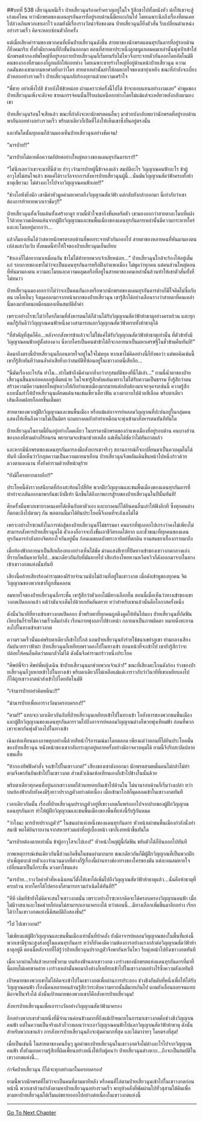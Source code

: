 ##บทที่ 538 เสี่ยวฉุนหนีเร็ว
ป๋ายเสี่ยวฉุนร้องคร่ำครวญอยู่ในใจ รู้สึกชาไปทั้งหนังหัว ต่อให้เขาจะสู้เก่งแค่ไหน ทว่านักพรตของแดนทุรกันดารที่อยู่รอบด้านนี้มีเยอะเกินไป โดยเฉพาะนึกถึงเรื่องที่ตนเคยไปล่วงเกินพวกเขาเอาไว้ แถมยังมีเรื่องรางวัลนำจับของตน ป๋ายเสี่ยวฉุนก็ยิ่งตัวสั่น รีบเปลี่ยนตำแหน่งอย่างรวดเร็ว คิดจะหลบซ่อนตัวอีกครั้ง

แต่เมื่อเสียงคำรามของพวกคนที่เห็นป๋ายเสี่ยวฉุนดังขึ้น สายตาของนักพรตแดนทุรกันดารที่อยู่รอบด้านก็ยิ่งคมกริบ ทั้งยังมีบางคนที่ถึงขั้นบินออกมา ตอนที่สายตาประหนึ่งลูกธนูแหลมคมเหล่านั้นพุ่งเป้าเข้าใส่ นักพรตห้ากองทัพใหญ่ที่อยู่รอบกายป๋ายเสี่ยวฉุนก็เริ่มทนรับไม่ไหวจึงกระจายตัวกันออกโดยอัตโนมัติ คนของกองที่สามเองก็ถูกผลักให้ถอยห่าง โดยเฉพาะชายร่างใหญ่ที่อยู่ด้านหน้าป๋ายเสี่ยวฉุน ความกดดันของเขามากมหาศาลยิ่งกว่าใคร สายตาเหล่านั้นทำให้ลมหายใจของเขายุ่งเหยิง ขณะที่กำลังจะเบี่ยงตัวหลบอย่างรวดเร็ว ป๋ายเสี่ยวฉุนกลับร้องอุทานด้วยความเศร้าใจ

“พี่ชาย อย่าเพิ่งไปสิ ช่วยบังให้ข้าหน่อย ผ่านเคราะห์ครั้งนี้ไปได้ ข้าจะตอบแทนอย่างงามเลย” คำพูดของป๋ายเสี่ยวฉุนเพิ่งจะดังจบ ชายฉกรรจ์คนนั้นก็รีบเผ่นหนีออกห่างโดยไม่แม้แต่จะเหลียวหลังกลับมามองเขา

ป๋ายเสี่ยวฉุนร้อนใจเสียแล้ว ขณะที่กำลังจะหานักพรตคนอื่นๆ มาช่วยบังกลับพบว่านักพรตที่อยู่รอบด้านพากันถอยห่างอย่างรวดเร็ว พริบตาเดียวก็เปิดที่โล่งให้เห็นเขาซึ่งยืนอยู่ตรงนั้น

และทันใดนั้นทุกคนก็ล้วนมองเห็นป๋ายเสี่ยวฉุนอย่างชัดเจน!

“มารป๋าย!!”

“มารป๋ายไม่ตายคือความอัปยศอย่างใหญ่หลวงของแดนทุรกันดารเรา!!”

“ไม่นึกเลยว่าเขาจะมาที่นี่ด้วย ฮ่าๆ เจ้ามารป๋ายผู้นี้ข้าจองแล้ว สมบัติอะไร วิญญาณคนฟ้าอะไร ข้าผู้อาวุโสไม่สนใจแล้ว ขอแค่ได้รางวัลจากการสังหารป๋ายเสี่ยวฉุนผู้นี้...นั่นมันวิญญาณสัตว์ฟ้าครบทั้งห้าธาตุเชียวนะ ไม่ต่างอะไรไปจากวิญญาณคนฟ้าเลย!!”

“ช่างโอหังยิ่งนัก เขามีค่าหัวมูลค่ามหาศาลถึงวิญญาณสัตว์ฟ้า แต่กลับยังกล้าออกมา นี่เท่ากับว่าเขาต้องการท้าทายพวกเราชัดๆ!!”

ป๋ายเสี่ยวฉุนทั้งเจ็บแค้นทั้งเศร้าอาดูร ยามนี้หัวใจเขาถึงขั้นหดรัดตัว เขามองออกว่าสายตาละโมบที่แฝงไว้ด้วยความเคียดแค้นจากผู้ฝึกวิญญาณและชนพื้นเมืองของแดนทุรกันดารเหล่านั้นมีความกระหายใคร่และละโมบอยู่มากกว่า...

แล้วก็มองเห็นได้ว่าสหายนักพรตรอบด้านที่พอกระจายตัวกันออกไป สายตาของหลายคนที่หันมามองตนเปล่งแสงวิบวับ ทั้งหมดนี้ทำให้ใจของป๋ายเสี่ยวฉุนเย็นเยียบ

“ข้าเองก็ไม่อยากมาเหมือนกัน ข้าไม่ได้ท้าทายพวกเจ้าเสียหน่อย...” ป๋ายเสี่ยวฉุนใกล้จะร้องไห้อยู่เต็มแก่ รอบกายของเขาไม่ว่าจะเป็นแดนทุรกันดารหรือฝั่งกำแพงเมือง ไม่พูดว่าทุกคน แต่คนส่วนใหญ่ตอนที่หันมามองตน ความละโมบและความคลุมเครือที่อยู่ในสายตาของคนเหล่านั้นล้วนทำให้เขาตัวสั่นทั้งที่ไม่หนาว

ป๋ายเสี่ยวฉุนมองออกว่าไม่ว่าจะเป็นคนกันเองหรือพวกนักพรตของแดนทุรกันดารต่างก็มีใจคิดไม่ซื่อกับตน เหงื่อเย็นๆ จึงผุดออกมาจากหน้าผากของป๋ายเสี่ยวฉุน เขารู้สึกได้อย่างเลือนรางว่าสายตาที่คนเหล่านี้มองมายังตนเหมือนมองเห็นสมบัติล้ำค่า

เพราะอย่างไรซะไม่ว่าใครก็ตามที่สังหารตนได้ก็ล้วนได้รับวิญญาณสัตว์ฟ้าห้าธาตุอย่างครบถ้วน และทุกคนก็รู้กันดีว่าวิญญาณคนฟ้าหนึ่งดวงสามารถแลกวิญญาณสัตว์ฟ้าครบทั้งห้าธาตุได้

“ที่สำคัญที่สุดก็คือ...หลังจากสังหารข้าแล้วจะไม่ใช่แค่ได้รับวิญญาณสัตว์ฟ้าห้าธาตุเท่านั้น ที่ตัวข้ายังมีวิญญาณคนฟ้าอยู่ตั้งสองดวง นี่หากใครเป็นคนฆ่าข้าได้ก็จะกลายมาเป็นมหาเศรษฐีในชั่วข้ามคืนทันที!”

คิดมาถึงตรงนี้ป๋ายเสี่ยวฉุนก็ถอนหายใจอยู่ในใจไม่หยุด หากเขาไม่คิดอย่างนี้ก็ยังพอว่า แต่พอคิดเช่นนี้เขาก็รู้สึกทันทีว่าตนล้ำค่าเสียยิ่งกว่าสมบัติที่ซ่อนอยู่ในเขาวงกตนี่เสียอีก...

“นี่มันเรื่องอะไรกัน ทำไม...ทำไมข้าถึงมีค่ามากยิ่งกว่ากรุสมบัติของที่นี่ได้เล่า...” ยามนี้น้ำตาของป๋ายเสี่ยวฉุนขึ้นมาเอ่อคลออยู่เต็มหน่วย ในใจเขารู้สึกคับแค้นเพราะไม่ได้รับความเป็นธรรม ยิ่งรู้สึกว่าตนสร้างความดีความชอบใหญ่หลวงให้กับกำแพงเมืองมากมายแต่กลับต้องมาเจอจุดจบเช่นนี้ ความรู้สึกแบบนั้นทำให้ป๋ายเสี่ยวฉุนเคียดแค้นจนเข่นเขี้ยวเคี้ยวฟัน ดวงตาอาบไปด้วยสีเลือด พริบตาเดียวเส้นเลือดฝอยก็ลอยขึ้นเต็มตา

สายตาของพวกผู้ฝึกวิญญาณและชนพื้นเมือง หรือแม้แต่อาจารย์หลอมวิญญาณที่ปะปนอยู่ในกลุ่มคนแสดงให้เห็นถึงความไม่เป็นมิตร แถมบางคนยังทำท่าเหมือนจะพุ่งเข้ามาสังหารตนทันทีทันใด

ป๋ายเสี่ยวฉุนในยามนี้ยืนอยู่อย่างโดดเดี่ยว ในบรรดานักพรตของกำแพงเมืองที่อยู่รอบด้าน คนบางส่วนของกองที่สามต่างก็ร้อนรน พยายามจะเข้ามาช่วยเหลือ แต่เห็นได้ชัดว่าไม่ทันกาลแล้ว

และหากมีนักพรตของแดนทุรกันดารลงมือสังหารเขาจริงๆ สถานการณ์ก็จะเปลี่ยนมาเป็นควบคุมไม่ได้ทันที เมื่อเห็นว่าวิกฤตความเป็นความตายมาเยือน ป๋ายเสี่ยวฉุนจึงพลันเดินขึ้นหน้าไปหนึ่งก้าวด้วยดวงตาแดงฉาน ทั้งยังคำรามด้วยสีหน้าดุร้าย

“ยังมีใครอยากตายอีก!!”

ประโยคนี้ดังราวอสนีบาตที่ก้องสะท้อนไปสี่ทิศ พวกฝึกวิญญาณและชนพื้นเมืองของแดนทุรกันดารที่ทำท่าจะถลันออกมาพากันชะงักฝีเท้า นึกขึ้นได้ถึงภาพการสู้รบของป๋ายเสี่ยวฉุนในปีนั้นทันที!

ศึกครั้งนั้นพวกเขาบางคนเคยได้เห็นกับตาตัวเอง และบางคนก็ได้ยินคนอื่นเล่าให้ฟังอีกที ซึ่งทุกคนต่างก็ตกตะลึงไปตามๆ กัน พอตอนนี้มาได้ยินประโยคนี้จึงอดที่จะลังเลไม่ได้

เพราะอย่างไรซะพลังในการต่อสู้ของป๋ายเสี่ยวฉุนก็ไม่ธรรมดา คนแรกที่พุ่งออกไปเกรงว่าคงไม่เพียงไม่สามารถสังหารป๋ายเสี่ยวฉุนได้ ตัวเองก็อาจจะถึงขั้นเอาชีวิตรอดได้ยาก และชั่วขณะที่ทุกคนของแดนทุรกันดารกำลังสองจิตสองใจกันอยู่นั้น ก้อนเมฆบดบังพระอาทิตย์ที่ตกดิน ยามสนธยาเยื้องกรายมาถึง

เมื่อท้องฟ้ากลายมาเป็นสีเหลืองทองอย่างเห็นได้ชัด ม่านแสงสีเทาที่ปิดทางเข้าของเขาวงกตกลางแอ่งที่ราบก็พลันหายวับไป...ขณะเดียวกันกับที่มันหายไป เสียงร้องโหยหวนหวีดหวิวก็ดังออกมาจากในทางเข้าเขาวงกตแห่งนั้นทันที

เสียงนี้คล้ายเสียงร้องคำรามของผีร้ายจำนวนนับไม่ถ้วนที่อยู่ในเขาวงกต เมื่อดังเข้าหูของทุกคน จิตวิญญาณของพวกเขาก็ถูกสั่นคลอน

ลมหายใจของป๋ายเสี่ยวฉุนถี่กระชั้น เขารู้สึกว่าตัวเองไม่มีทางเลือกอื่น ตอนนี้เมื่อเห็นว่าทางเข้าของเขาวงกตเปิดออกแล้ว แม้ว่ามันจะเต็มไปด้วยภยันอันตราย ทว่าสำหรับเขาแล้วนั่นคือโอกาสครั้งหนึ่ง

ดังนั้นวินาทีที่ทางเข้าเขาวงกตเปิดออก ชั่วพริบตาที่ทุกคนถูกดึงดูดให้หันไปมอง ป๋ายเสี่ยวฉุนที่กัดฟันเงียบงันก็ร่ายใช้ความเร็วเต็มกำลัง เรือนกายพุ่งถลาไปข้างหน้า กลายมาเป็นภาพติดตา หมายดิ่งทะยานลงไปในทางเข้าเขาวงกต

ความรวดเร็วนั้นแค่พริบตาเดียวก็เข้าไปใกล้ แถมป๋ายเสี่ยวฉุนยังร่ายใช้ชนาเขย่าภูเขา ท่ามกลางเสียงกัมปนาทราวฟ้าผ่า ป๋ายเสี่ยวฉุนก็เหยียบพรวดลงไปในทางเข้า ก่อนหน้าที่จะเข้าไป เขายังรู้สึกว่าจะปล่อยให้คนอื่นคิดว่าตนกลัวไม่ได้ ดังนั้นจึงคำรามกร้าวหนึ่งประโยค

“ศิษย์พี่จ้าว ศิษย์พี่หญิงเฉิน ข้าป๋ายเสี่ยวฉุนมาช่วยพวกเจ้าแล้ว!” ขณะที่เสียงตะโกนดังก้อง ร่างของป๋ายเสี่ยวฉุนก็วูบหายเข้าไปในทางเข้า พริบตาเดียวก็ไม่เหลือแม้แต่เงาราวกับว่าวินาทีที่เขาเหยียบลงไปก็ได้ถูกเขาวงกตนำส่งเข้าไปโดยอัตโนมัติ

“เจ้ามารป๋ายอย่าคิดหนีนะ!!”

“ฆ่ามารป๋ายเพื่อเอารางวัลมาครอบครอง!!”

“ตาม!!” แทบจะเวลาเดียวกันกับที่ป๋ายเสี่ยวฉุนเหยียบเข้าไปในทางเข้า ไอสังหารของพวกชนพื้นเมืองและผู้ฝึกวิญญาณของแดนทุรกันดารรวมไปถึงอาจารย์หลอมวิญญาณต่างก็พวยพุ่งเทียมฟ้า ก่อนที่พวกเขาจะพากันพุ่งตัวลงไปในทางเข้า

เฉินเห้อเทียนมองภาพทุกอย่างนี้ด้วยสีหน้าไร้อารมณ์มาโดยตลอด เพียงแต่ว่าตอนที่ได้ยินประโยคนั้นของป๋ายเสี่ยวฉุน หนังหน้าของเขากลับกระตุกอยู่หลายครั้งอย่างมิอาจควบคุมได้ ยามนี้จึงรีบสะบัดปลายแขนเสื้อ

“ห้ากองทัพฟังคำสั่ง จงเข้าไปในเขาวงกต!” เสียงของเขาดังออกมา นักพรตสามหมื่นคนไม่กล้าไม่ทำตามจึงพากันบินเข้าไปในเขาวงกต ส่วนตัวเฉินเห้อเทียนเองก็เข้าไปข้างในนั้นด้วย

พริบตาเดียวทุกคนที่อยู่นอกเขาวงกตก็ล้วนทยอยกันเข้าไปด้านใน ไม่นานรอบด้านก็เริ่มว่างเปล่า ทว่าบนท้องฟ้ากลับยังคงมีรุ้งยาวปรากฏตัวอย่างต่อเนื่อง เมื่อเข้ามาใกล้ก็มุดลอดเข้าในเขาวงกตทันที

เวลาเดียวกันนั้น เรื่องที่ป๋ายเสี่ยวฉุนปรากฏตัวอยู่ที่เขาวงกตก็แพร่ออกไปจากปากของผู้ฝึกวิญญาณแดนทุรกันดาร ทำให้ผู้ฝึกวิญญาณและชนพื้นเมืองของพื้นที่แห่งนี้รับรู้กันหมด

“ว่าไงนะ มารป๋ายปรากฏตัว!” ในชนเผ่าแห่งหนึ่งของแดนทุรกันดาร หัวหน้าเผ่าชนพื้นเมืองกำลังนั่งทำสมาธิ พอได้ยินรายงานจากสหายร่วมเผ่าที่อยู่เบื้องหน้า เขาก็เงยหน้าขึ้นทันใด

“มารป๋ายต้องตายเท่านั้น ข้าผู้อาวุโสจะไปเอง!” หัวหน้าใหญ่ผู้นี้กัดฟัน ขยับตัวได้ก็บินออกไปทันที

ภาพเหตุการณ์เช่นเดียวกันนี้ล้วนเกิดขึ้นในชนเผ่ามากมาย ขณะเดียวกันก็มีผู้ฝึกวิญญาณที่เป็นพวกฝึกบำเพ็ญตบะด้วยตัวเองจำนวนมากที่ต่างก็รู้เรื่องนี้ผ่านทางช่องทางของใครของมัน แต่ละคนลมหายใจเปลี่ยนมาเป็นถี่กระชั้น ดวงตาโชนแสง

“มารป๋าย...รางวัลค่าหัวที่หงเฉินหนวี่ตั้งให้เขาได้เพิ่มไปถึงวิญญาณสัตว์ฟ้าห้าธาตุแล้ว...นั่นคือห้าธาตุที่ครบถ้วน หากใครได้ไปครองก็สามารถรวมกำเนิดได้ทันที!!”

“หึหึ เดิมทีข้ายังไม่คิดจะสนใจเขาวงกตนั่น เพราะอย่างไรซะหากคิดจะได้ครอบครองวิญญาณคนฟ้า เมื่อไม่มีวาสนาและโชคช่วยก็ย่อมไม่สามารถเอามาครองได้ ทว่าตอนนี้...มีทางเลือกเพิ่มขึ้นมาอีกอย่าง เรียกได้ว่าในเขาวงกตแห่งนี้มีสมบัติถึงสองชิ้น!”

“ไป ไปเขาวงกต!”

ไม่เพียงแต่ผู้ฝึกวิญญาณและชนพื้นเมืองเท่านั้นที่บ้าคลั่ง ยังมีอาจารย์หลอมวิญญาณของในพื้นที่แห่งนี้ พวกเขามีฐานะสูงส่งอยู่ในแดนทุรกันดาร ทว่าก็ยังคงมีความต้องการอย่างแรงกล้าต่อวิญญาณสัตว์ฟ้าห้าธาตุอยู่ดี ตอนนี้หลังจากที่ได้รู้ว่าป๋ายเสี่ยวฉุนปรากฏตัวจึงพากันหวั่นไหว รีบมุ่งหน้าไปยังเขาวงกตทันที

เมื่อเวลาผ่านไปแล้วหลายชั่วยาม บนท้องฟ้านอกเขาวงกต เงาร่างของนักพรตแห่งแดนทุรกันดารที่มาที่นี่แทบไม่เคยขาดสาย เงาร่างเหล่านั้นพอมาถึงต่างก็เหยียบเข้าไปในเขาวงกตอย่างไร้ซึ่งความลังเลทันที

เป้าหมายของพวกเขาไม่ได้คิดจะเข้าไปในเขาวงกตเพื่อผ่านการประลอง ช่วงชิงอันดับที่หนึ่งเพื่อให้ได้รับวิญญาณคนฟ้า เรื่องนี้คนหลายคนล้วนรู้สึกว่าระดับความยากนั้นมีมากเกินไป แถมยังเลื่อนลอยจนแทบมิอาจเป็นจริงได้ ดังนั้นเป้าหมายของพวกเขาก็คือสังหารป๋ายเสี่ยวฉุน!

สังหารป๋ายเสี่ยวฉุนเพื่อเอารางวัลอย่างวิญญาณสัตว์ฟ้ามาครอง

อีกอย่างพวกเขาส่วนหนึ่งที่มีจำนวนค่อนข้างมากที่ถึงแม้เป้าหมายในการมาเขาวงกตคือช่วงชิงวิญญาณคนฟ้า แต่ในความเป็นจริงแล้วก็วางแผนว่าจะเอาวิญญาณคนฟ้าไปแลกวิญญาณสัตว์ฟ้าห้าธาตุ ดังนั้นสำหรับพวกเขาแล้ว การสังหารป๋ายเสี่ยวฉุนถึงจะคุ้มค่ามากที่สุด และได้มาง่ายๆ โดยตรงที่สุด!

เมื่อเป็นเช่นนี้ ในสายตาของคนอื่นๆ มูลค่าของป๋ายเสี่ยวฉุนในเขาวงกตจึงไม่ต่างอะไรไปจากวิญญาณคนฟ้า ทั้งยังมอบความรู้สึกที่ผิดเพี้ยนอย่างหนึ่งให้กับผู้คนว่า ป๋ายเสี่ยวฉุนต่างหาก...ถึงจะเป็นสมบัติในเขาวงกตแห่งนี้...

กำจัดป๋ายเสี่ยวฉุน ก็ได้จะทุกอย่างมาในครอบครอง!

ยามนี้พวกนักพรตที่ไม่ว่าจะเป็นคนที่ตามมาทีหลัง หรือคนที่ไล่ตามป๋ายเสี่ยวฉุนเข้าไปในเขาวงกตก่อนหน้านี้ พวกเขาล้วนกำลังตามหาป๋ายเสี่ยวฉุนอย่างรวดเร็ว พายุบ้าคลั่งที่พัดผ่านไปทั่วสุสานใต้ดินเพื่อตามหาป๋ายเสี่ยวฉุนได้เริ่มแผ่ขยายออกไปอย่างต่อเนื่องในเขาวงกตแห่งนี้

------


[Go To Next Chapter]( ./161.md)